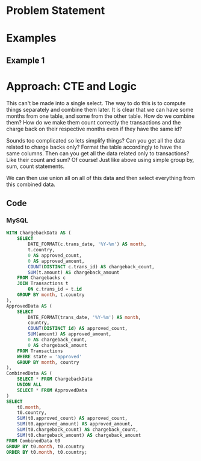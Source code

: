 # Problem Statement

# Examples
## Example 1

# Approach: CTE and Logic
This can't be made into a single select.
The way to do this is to compute things separately and combine them later.
It is clear that we can have some months from one table, and some from the other table. How do we combine them? How do we make them count correctly the transactions and the charge back on their respective months even if they have the same id?

Sounds too complicated so lets simplify things?
Can you get all the data related to charge backs only? Format the table accordingly to have the same columns.
Then can you get all the data related only to transactions? Like their count and sum? Of course! Just like above using simple group by, sum, count statements.

We can then use union all on all of this data and then select everything from this combined data.
## Code
### MySQL
```sql
WITH ChargebackData AS (
    SELECT 
        DATE_FORMAT(c.trans_date, '%Y-%m') AS month,
        t.country,
        0 AS approved_count,
        0 AS approved_amount,
        COUNT(DISTINCT c.trans_id) AS chargeback_count,
        SUM(t.amount) AS chargeback_amount
    FROM Chargebacks c
    JOIN Transactions t
        ON c.trans_id = t.id
    GROUP BY month, t.country
),
ApprovedData AS (
    SELECT 
        DATE_FORMAT(trans_date, '%Y-%m') AS month,
        country,
        COUNT(DISTINCT id) AS approved_count,
        SUM(amount) AS approved_amount,
        0 AS chargeback_count,
        0 AS chargeback_amount
    FROM Transactions
    WHERE state = 'approved'
    GROUP BY month, country
),
CombinedData AS (
    SELECT * FROM ChargebackData
    UNION ALL
    SELECT * FROM ApprovedData
)
SELECT 
    t0.month,
    t0.country,
    SUM(t0.approved_count) AS approved_count,
    SUM(t0.approved_amount) AS approved_amount,
    SUM(t0.chargeback_count) AS chargeback_count,
    SUM(t0.chargeback_amount) AS chargeback_amount
FROM CombinedData t0
GROUP BY t0.month, t0.country
ORDER BY t0.month, t0.country;
```